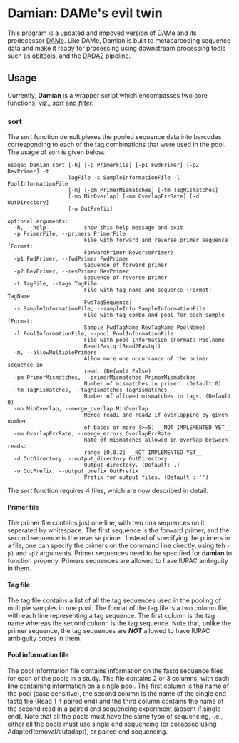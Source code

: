 # Damian: DAMe's evil twin

This program is a updated and impoved version of [DAMe](https://github.com/shyamsg/dame) and its predecessor [DAMe](https://github.com/lisandracady/DAMe). Like DAMe, Damian is built to metabarcoding sequence data and make it ready for processing using downstream processing tools such as [obitools](https://metabarcoding.org/obitools), and the [DADA2](https://benjjneb.github.io/dada2/) pipeline.

## Usage
Currently, __Damian__ is a wrapper script which encompasses two core functions, viz., _sort_ and _filter_. 

### sort
The _sort_ function demultiplexes the pooled sequence data into barcodes corresponding to each of the tag combinations that were used in the pool. The usage of sort is given below.

```
usage: Damian sort [-h] [-p PrimerFile] [-p1 FwdPrimer] [-p2 RevPrimer] -t
                   TagFile -s SampleInformationFile -l PoolInformationFile
                   [-m] [-pm PrimerMismatches] [-tm TagMismatches]
                   [-mo MinOverlap] [-mm OverlapErrRate] [-d OutDirectory]
                   [-o OutPrefix]

optional arguments:
  -h, --help            show this help message and exit
  -p PrimerFile, --primers PrimerFile
                        File with forward and reverse primer sequence (Format:
                        ForwardPrimer ReversePrimer)
  -p1 FwdPrimer, --fwdPrimer FwdPrimer
                        Sequence of forward primer
  -p2 RevPrimer, --revPrimer RevPrimer
                        Sequence of reverse primer
  -t TagFile, --tags TagFile
                        File with tag name and sequence (Format: TagName
                        FwdTagSequence)
  -s SampleInformationFile, --sampleInfo SampleInformationFile
                        File with tag combo and pool for each sample (Format:
                        Sample FwdTagName RevTagName PoolName)
  -l PoolInformationFile, --pool PoolInformationFile
                        File with pool information (Format: Poolname
                        Read1Fastq [Read2Fastq])
  -m, --allowMultiplePrimers
                        Allow more one occurrance of the primer sequence in
                        read. (Default False)
  -pm PrimerMismatches, --primerMismatches PrimerMismatches
                        Number of mismatches in primer. (Default 0)
  -tm TagMismatches, --tagMismatches TagMismatches
                        Number of allowed mismatches in tags. (Default 0)
  -mo MinOverlap, --merge_overlap MinOverlap
                        Merge read1 and read2 if overlapping by given number
                        of bases or more (>=5) __NOT IMPLEMENTED YET__
  -mm OverlapErrRate, --merge_errors OverlapErrRate
                        Rate of mismatches allowed in overlap between reads:
                        range [0,0.2] __NOT IMPLEMENTED YET__
  -d OutDirectory, --output_directory OutDirectory
                        Output directory. (Default: .)
  -o OutPrefix, --output_prefix OutPrefix
                        Prefix for output files. (Default : '')
```
The _sort_ function requires 4 files, which are now described in detail.
#### Primer file 
The primer file contains just one line, with two dna sequences on it, seperated by whitespace. The first sequence is the forward primer, and the second sequence is the reverse primer. Instead of specifying the primers in a file, one can specify the primers on the command line directly, using teh `-p1` and `-p2` arguments. Primer sequences need to be specified for __damian__ to function properly. Primers sequences are allowed to have IUPAC ambiguity in them. 

#### Tag file
The tag file contains a list of all the tag sequences used in the pooling of multiple samples in one pool. The format of the tag file is a two column file, with each line representing a tag sequence. The first column is the tag name whereas the second column is the tag sequence. Note that, unlike the primer sequence, the tag sequences are ___NOT___ allowed to have IUPAC ambiguity codes in them. 

#### Pool information file
The pool information file contains information on the fastq sequence files for each of the pools in a study. The file contains 2 or 3 columns, with each line containing information on a single pool. The first column is the name of the pool (case sensitive), the second column is the name of the single end fastq file (Read 1 if paired end) and the third column contains the name of the second read in a paired end sequencing experiment (absent if single end). Note that all the pools must have the same type of sequencing, i.e., either all the pools must use single end sequencing (or collapsed using AdapterRemoval/cutadapt), or paired end sequencing. 


